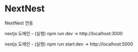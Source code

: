 # NextNest

NextNest 연동

nextjs 도메인 - (실행) npm run dev -> http://localhost:3000

nestjs 도메인 - (실행) npm run start:dev -> http://localhost:5000
